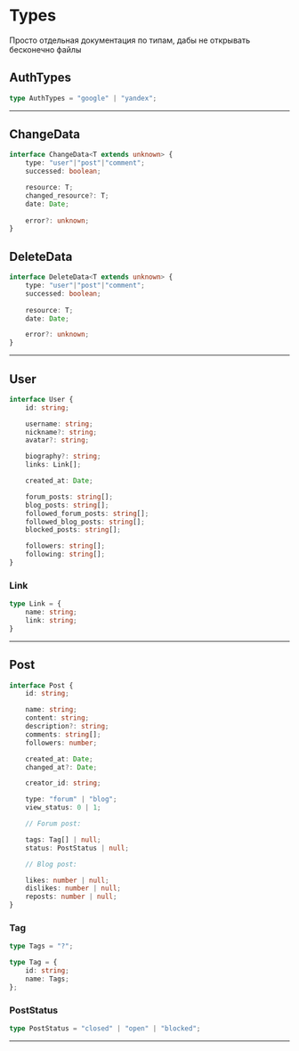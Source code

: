 # Types

Просто отдельная документация по типам, дабы не открывать бесконечно файлы

## AuthTypes
```ts
type AuthTypes = "google" | "yandex";
```

<hr>

## ChangeData
```ts
interface ChangeData<T extends unknown> {
	type: "user"|"post"|"comment";
	successed: boolean;

	resource: T;
	changed_resource?: T;
	date: Date;
    
	error?: unknown;
}
```

## DeleteData
```ts
interface DeleteData<T extends unknown> {
	type: "user"|"post"|"comment";
	successed: boolean;
	
	resource: T;
	date: Date;

	error?: unknown;
}
```

<hr>

## User
```ts
interface User {
	id: string;

	username: string;
	nickname?: string;
	avatar?: string;

	biography?: string;
	links: Link[];

	created_at: Date;

	forum_posts: string[];
	blog_posts: string[];
	followed_forum_posts: string[];
	followed_blog_posts: string[];
	blocked_posts: string[];

	followers: string[];
	following: string[];
}
```

### Link
```ts
type Link = {
	name: string;
	link: string;
}
```

<hr>

## Post
```ts
interface Post {
	id: string;

	name: string;
	content: string;
	description?: string;
	comments: string[];
	followers: number;

	created_at: Date;
	changed_at?: Date;

	creator_id: string;

	type: "forum" | "blog";
	view_status: 0 | 1;

	// Forum post:

	tags: Tag[] | null;
	status: PostStatus | null;

	// Blog post:

	likes: number | null;
	dislikes: number | null;
	reposts: number | null;
}
```

### Tag
```ts
type Tags = "?";

type Tag = {
	id: string;
	name: Tags;
};
```

### PostStatus
```ts
type PostStatus = "closed" | "open" | "blocked";
```

<hr>